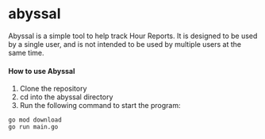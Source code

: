 # abyssal

Abyssal is a simple tool to help track Hour Reports. It is designed to be used by a single user, and is not intended to be used by multiple users at the same time.

#### How to use Abyssal

1. Clone the repository
2. cd into the abyssal directory
3. Run the following command to start the program:
```
go mod download
go run main.go

```